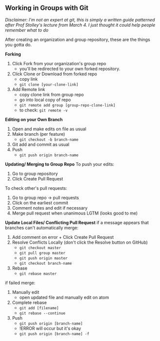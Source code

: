 ## Working in Groups with Git

*Disclaimer: I'm not an expert at git, this is simply a written guide patterned after Prof Stolley's lecture from March 4. I just thought it could help people remember what to do*

After creating an organization and group repository, these are the things you gotta do.

**Forking**
1. Click Fork from your organization's group repo
   - you'll be redirected to your own forked repository.
2. Click Clone or Download from forked repo
   - copy link
   - `git clone [your-clone-link]`
3. Add Remote link
   - copy clone link from group repo
   - go into local copy of repo
   - `git remote add group [group-repo-clone-link]`
   - to check: `git remote -v`

**Editing on your Own Branch**
1. Open and make edits on file as usual
2. Make branch (per feature)
   - `git checkout -b branch-name`
3. Git add and commit as usual
4. Push
   - `git push origin branch-name`

**Updating/ Merging to Group Repo**
To push your edits:
1. Go to group repository
2. Click Create Pull Request

To check other's pull requests:
1. Go to group repo -> pull requests
2. Click on the earliest commit
3. Comment notes and edit if necessary
4. Merge pull request when unanimous LGTM (looks good to me)

**Update Local Files/ Conflicting Pull Request**
if a message appears that branches can't automatically merge:
1. Add comment on error + Click Create Pull Request
2. Resolve Conflicts Locally (don't click the Resolve button on GitHub)
   - `git checkout master`
   - `git pull group master`
   - `git push origin master`
   - `git checkout branch-name`
3. Rebase
   - `git rebase master`

if failed merge:
1. Manually edit
   - open updated file and manually edit on atom
2. Complete rebase
   - `git add [filename]`
   - `git rebase --continue`
3. Push
   - `git push origin [branch-name]`
   - !ERROR will occur but it's okay
   - `git push origin [branch-name] -f`
